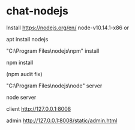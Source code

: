 # chat-nodejs

  Install https://nodejs.org/en/ node-v10.14.1-x86 or
  
  apt install nodejs	

  "C:\Program Files\nodejs\npm" install
  
  npm install

  (npm audit fix)

  "C:\Program Files\nodejs\node" server
  
  node server

  client http://127.0.0.1:8008
  
  admin http://127.0.0.1:8008/static/admin.html

